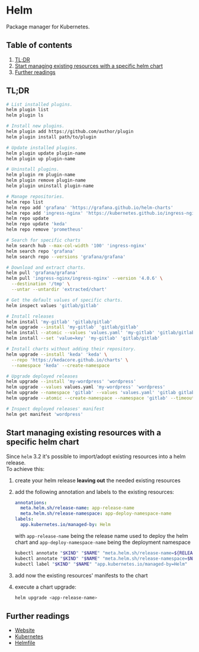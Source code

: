 # Helm

Package manager for Kubernetes.

## Table of contents <!-- omit in toc -->

1. [TL;DR](#tldr)
1. [Start managing existing resources with a specific helm chart](#start-managing-existing-resources-with-a-specific-helm-chart)
1. [Further readings](#further-readings)

## TL;DR

```sh
# List installed plugins.
helm plugin list
helm plugin ls

# Install new plugins.
helm plugin add https://github.com/author/plugin
helm plugin install path/to/plugin

# Update installed plugins.
helm plugin update plugin-name
helm plugin up plugin-name

# Uninstall plugins.
helm plugin rm plugin-name
helm plugin remove plugin-name
helm plugin uninstall plugin-name

# Manage repositories.
helm repo list
helm repo add 'grafana' 'https://grafana.github.io/helm-charts'
helm repo add 'ingress-nginx' 'https://kubernetes.github.io/ingress-nginx'
helm repo update
helm repo update 'keda'
helm repo remove 'prometheus'

# Search for specific charts
helm search hub --max-col-width '100' 'ingress-nginx'
helm search repo 'grafana'
helm search repo --versions 'grafana/grafana'

# Download and extract charts.
helm pull 'grafana/grafana'
helm pull 'ingress-nginx/ingress-nginx' --version '4.0.6' \
  --destination '/tmp' \
  --untar --untardir 'extracted/chart'

# Get the default values of specific charts.
helm inspect values 'gitlab/gitlab'

# Install releases
helm install 'my-gitlab' 'gitlab/gitlab'
helm upgrade --install 'my-gitlab' 'gitlab/gitlab'
helm install --atomic --values 'values.yaml' 'my-gitlab' 'gitlab/gitlab'
helm install --set 'value=key' 'my-gitlab' 'gitlab/gitlab'

# Install charts without adding their repository.
helm upgrade --install 'keda' 'keda' \
  --repo 'https://kedacore.github.io/charts' \
  --namespace 'keda' --create-namespace

# Upgrade deployed releases
helm upgrade --install 'my-wordpress' 'wordpress'
helm upgrade --values values.yaml 'my-wordpress' 'wordpress'
helm upgrade --namespace 'gitlab' --values 'values.yaml' 'gitlab gitlab/gitlab' --dry-run
helm upgrade --atomic --create-namespace --namespace 'gitlab' --timeout 0 --values 'values.yaml' 'gitlab' 'gitlab/gitlab' --debug

# Inspect deployed releases' manifest
helm get manifest 'wordpress'
```

## Start managing existing resources with a specific helm chart

Since `helm` 3.2 it's possible to import/adopt existing resources into a helm release.<br/>
To achieve this:

1. create your helm release **leaving out** the needed existing resources
1. add the following annotation and labels to the existing resources:

   ```yaml
   annotations:
     meta.helm.sh/release-name: app-release-name
     meta.helm.sh/release-namespace: app-deploy-namespace-name
   labels:
     app.kubernetes.io/managed-by: Helm
   ```

   with `app-release-name` being the release name used to deploy the helm chart and `app-deploy-namespace-name` being the deployment namespace

   ```sh
   kubectl annotate "$KIND" "$NAME" "meta.helm.sh/release-name=${RELEASE_NAME}"
   kubectl annotate "$KIND" "$NAME" "meta.helm.sh/release-namespace=$NAMESPACE"
   kubectl label "$KIND" "$NAME" "app.kubernetes.io/managed-by=Helm"
   ```

1. add now the existing resources' manifests to the chart
1. execute a chart upgrade:

   ```sh
   helm upgrade <app-release-name>
   ```

## Further readings

- [Website]
- [Kubernetes]
- [Helmfile]

<!--
  References
  -->

<!-- Upstream -->
[website]: https://helm.sh/

<!-- Knowledge base -->
[helmfile]: helmfile.md
[kubernetes]: README.md
